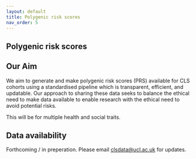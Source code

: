 ```yaml
---
layout: default
title: Polygenic risk scores
nav_order: 5
---
```


## Polygenic risk scores 

## Our Aim

We aim to generate and make polygenic risk scores (PRS) available for CLS cohorts using a standardised pipeline which is transparent, efficient, and updatable. Our approach to sharing these data seeks to balance the ethical need to make data available to enable research with the ethical need to avoid potential risks.

This will be for multiple health and social traits.


## Data availability

Forthcoming / in preperation. Please email clsdata@ucl.ac.uk for updates.
